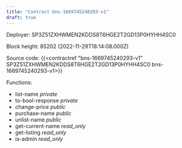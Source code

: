 ```yaml
---
title: "Contract bns-1669745240293-v1"
draft: true
---
```

Deployer: SP3Z51ZXHWMEN2KDDS8T6HGE2T2GD13P0HYHH4SC0


 



Block height: 85202 (2022-11-29T18:14:08.000Z)

Source code: {{<contractref "bns-1669745240293-v1" SP3Z51ZXHWMEN2KDDS8T6HGE2T2GD13P0HYHH4SC0 bns-1669745240293-v1>}}

Functions:

* list-name _private_
* to-bool-response _private_
* change-price _public_
* purchase-name _public_
* unlist-name _public_
* get-current-name _read_only_
* get-listing _read_only_
* is-admin _read_only_

